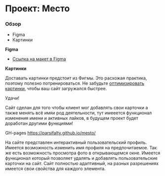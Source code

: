 # Проект: Место

### Обзор

* Figma
* Картинки

**Figma**

* [Ссылка на макет в Figma](https://www.figma.com/file/2cn9N9jSkmxD84oJik7xL7/JavaScript.-Sprint-4?node-id=0%3A1)

**Картинки**

Доставать картинки предстоит из Фигмы. Это расхожая практика, поэтому полезно потренироваться.
Не забудьте [оптимизировать картинки](https://tinypng.com/), чтобы ваш сайт загружался быстрее.

Удачи!

Сайт сделан для того чтобы клиент мог добавлять свои карточки а также менять всё имяи род деятельности, тут имееется функционал изменения имени и активных лайков, в будущем проект будет доработан другими функциями!

GH-pages
https://parsifalty.github.io/mesto/

На сайте представлен интерактивный пользовательский профиль. Имеется возможность изменить имя профиля на предпочитаемое. Так же есть возможность просмотра фото в открывающемся окне. Имеется функционал который позволяет удалять и добавлять пользовательские карточки на сайт. Сайт полностью адаптивный, на разных разрешениях имеется свои свойства для каждого элемента. 
